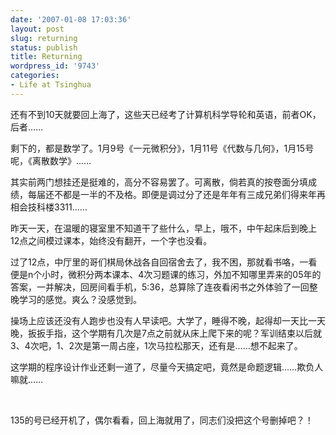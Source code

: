 ```yaml
---
date: '2007-01-08 17:03:36'
layout: post
slug: returning
status: publish
title: Returning
wordpress_id: '9743'
categories:
- Life at Tsinghua
---
```


还有不到10天就要回上海了，这些天已经考了计算机科学导轮和英语，前者OK，后者……




剩下的，都是数学了。1月9号《一元微积分》，1月11号《代数与几何》，1月15号呢，《离散数学》……




其实前两门想挂还是挺难的，高分不容易罢了。可离散，倘若真的按卷面分填成绩，每届还不都是一半的不及格。即便是调过分了还是年年有三成兄弟们得来年再相会技科楼3311……




昨天一天，在温暖的寝室里不知道干了些什么，早上，哦不，中午起床后到晚上12点之间模过课本，始终没有翻开，一个字也没看。




过了12点，中厅里的哥们棋局休战各自回宿舍去了，我不困，那就看书咯，一看便是n个小时，微积分两本课本、4次习题课的练习，外加不知哪里弄来的05年的答案，一并解决，回房间看手机，5:36，总算除了连夜看闲书之外体验了一回整晚学习的感觉。爽么？没感觉到。




操场上应该还没有人跑步也没有人早读吧。大学了，睡得不晚，起得却一天比一天晚，扳扳手指，这个学期有几次是7点之前就从床上爬下来的呢？军训结束以后就3、4次吧，1、2次是第一周占座，1次马拉松那天，还有是……想不起来了。




这学期的程序设计作业还剩一道了，尽量今天搞定吧，竟然是命题逻辑……欺负人嘛就……




 




135的号已经开机了，偶尔看看，回上海就用了，同志们没把这个号删掉吧？！

